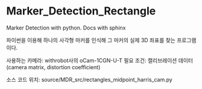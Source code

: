 # Marker_Detection_Rectangle
Marker Detection with python. Docs with sphinx

파이썬을 이용해 하나의 사각형 마커를 인식해 그 마커의 실제 3D 좌표를 찾는 프로그램이다.

사용하는 카메라: withrobot사의 oCam-1CGN-U-T
필요 조건: 캘리브레이션 데이터(camera matrix, distortion coefficient)

소스 코드 위치: source/MDR_src/rectangles_midpoint_harris_cam.py
